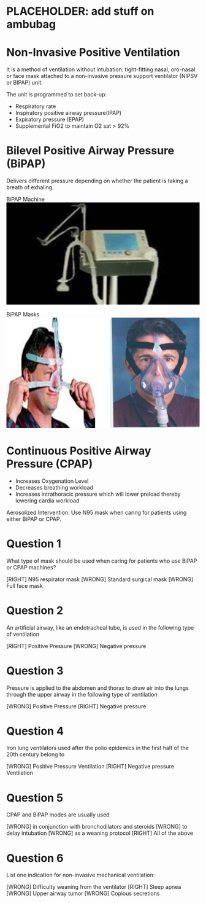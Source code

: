 # PLACEHOLDER: add stuff on ambubag

# Non-Invasive Positive Ventilation

It is a method of ventilation without intubation: tight-fitting nasal, oro-nasal or face mask attached to a non-invasive pressure support ventilator (NIPSV or BIPAP) unit.

The unit is programmed to set back-up:

* Respiratory rate
* Inspiratory positive airway pressure(IPAP)
* Expiratory pressure (EPAP)
* Supplemental FiO2 to maintain O2 sat > 92%

# Bilevel Positive Airway Pressure (BiPAP)
Delivers different pressure depending on whether the patient is taking a breath of exhaling.

BiPAP Machine
![](assets/bipap-machine.png)

BiPAP Masks
![](assets/bipap-masks.png)

# Continuous Positive Airway Pressure (CPAP)
* Increases Oxygenation Level
* Decreases breathing workload
* Increases intrathoracic pressure which will lower preload thereby lowering cardia workload

Aerosolized Intervention: Use N95 mask when caring for patients using either BiPAP or CPAP.

# Question 1
What type of mask should be used when caring for patients who use BiPAP or CPAP machines?

[RIGHT] N95 respirator mask
[WRONG] Standard surgical mask
[WRONG] Full face mask

# Question 2
An artificial airway, like an endotracheal tube, is used in the following type of ventilation

[RIGHT] Positive Pressure
[WRONG] Negative pressure

# Question 3
Pressure is applied to the abdomen and thorax to draw air into the lungs through the upper airway in the following type of ventilation

[WRONG] Positive Pressure
[RIGHT] Negative pressure

# Question 4
Iron lung ventilators used after the polio epidemics in the first half of the 20th century belong to

[WRONG] Positive Pressure Ventilation
[RIGHT] Negative pressure Ventilation

# Question 5
CPAP and BiPAP modes are usually used

[WRONG] in conjunction with bronchodilators and steroids
[WRONG] to delay intubation
[WRONG] as a weaning protocol
[RIGHT] All of the above

# Question 6
List one indication for non-invasive mechanical ventilation:

[WRONG] Difficulty weaning from the ventilator
[RIGHT] Sleep apnea
[WRONG] Upper airway tumor
[WRONG] Copious secretions